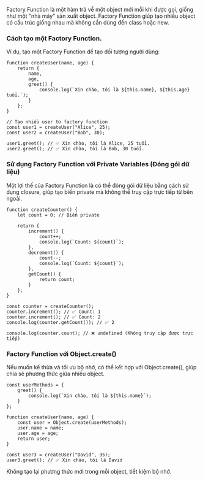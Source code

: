 Factory Function là một hàm trả về một object mới mỗi khi được gọi, giống như một "nhà máy" sản xuất object. Factory Function giúp tạo nhiều object có cấu trúc giống nhau mà không cần dùng đến class hoặc new.

### Cách tạo một Factory Function.
Ví dụ, tạo một Factory Function để tạo đối tượng người dùng:
```
function createUser(name, age) {
    return {
        name,
        age,
        greet() {
            console.log(`Xin chào, tôi là ${this.name}, ${this.age} tuổi.`);
        }
    };
}

// Tạo nhiều user từ factory function
const user1 = createUser("Alice", 25);
const user2 = createUser("Bob", 30);

user1.greet(); // ✅ Xin chào, tôi là Alice, 25 tuổi.
user2.greet(); // ✅ Xin chào, tôi là Bob, 30 tuổi.
```

### Sử dụng Factory Function với Private Variables (Đóng gói dữ liệu)
Một lợi thế của Factory Function là có thể đóng gói dữ liệu bằng cách sử dụng closure, giúp tạo biến private mà không thể truy cập trực tiếp từ bên ngoài.
```
function createCounter() {
    let count = 0; // Biến private

    return {
        increment() {
            count++;
            console.log(`Count: ${count}`);
        },
        decrement() {
            count--;
            console.log(`Count: ${count}`);
        },
        getCount() {
            return count;
        }
    };
}

const counter = createCounter();
counter.increment(); // ✅ Count: 1
counter.increment(); // ✅ Count: 2
console.log(counter.getCount()); // ✅ 2

console.log(counter.count); // ❌ undefined (Không truy cập được trực tiếp)
```

### Factory Function với Object.create()
Nếu muốn kế thừa và tối ưu bộ nhớ, có thể kết hợp với Object.create(), giúp chia sẻ phương thức giữa nhiều object.
```
const userMethods = {
    greet() {
        console.log(`Xin chào, tôi là ${this.name}`);
    }
};

function createUser(name, age) {
    const user = Object.create(userMethods);
    user.name = name;
    user.age = age;
    return user;
}

const user3 = createUser("David", 35);
user3.greet(); // ✅ Xin chào, tôi là David
```
Không tạo lại phương thức mới trong mỗi object, tiết kiệm bộ nhớ.
